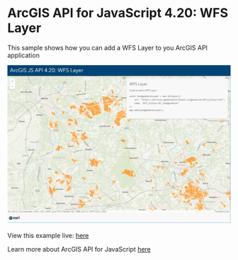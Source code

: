 # ArcGIS API for JavaScript 4.20: WFS Layer

This sample shows how you can add a WFS Layer to you ArcGIS API application


![JS 4.20 and WFS Layers](../images/JS420_WFSLayer.png)
<br>
<br>
View this example live:
[here](https://esrinederland.github.io/CoolMaps/JS420WFS/)

Learn more about ArcGIS API for JavaScript [here](https://developers.arcgis.com/js)
